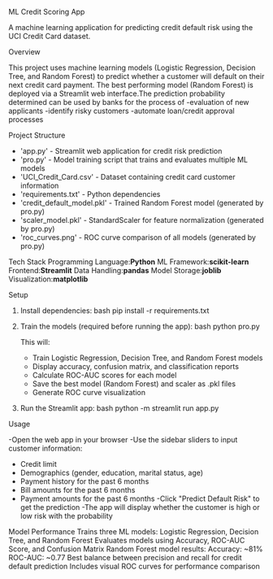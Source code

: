 ML Credit Scoring App

A machine learning application for predicting credit default risk using the UCI Credit Card dataset.

Overview

This project uses machine learning models (Logistic Regression, Decision Tree, and Random Forest) to predict whether a customer will default on their next credit card payment. The best performing model (Random Forest) is deployed via a Streamlit web interface.The prediction probability determined can be used by banks for the process of 
-evaluation of new applicants 
-identify risky customers
-automate loan/credit approval processes

Project Structure

- 'app.py' - Streamlit web application for credit risk prediction
- 'pro.py' - Model training script that trains and evaluates multiple ML models
- 'UCI_Credit_Card.csv' - Dataset containing credit card customer information
- 'requirements.txt' - Python dependencies
- 'credit_default_model.pkl' - Trained Random Forest model (generated by pro.py)
- 'scaler_model.pkl' - StandardScaler for feature normalization (generated by pro.py)
- 'roc_curves.png' - ROC curve comparison of all models (generated by pro.py)

Tech Stack
Programming Language:**Python**
ML Framework:**scikit-learn**
Frontend:**Streamlit**
Data Handling:**pandas**
Model Storage:**joblib**
Visualization:**matplotlib**

Setup

1. Install dependencies:
   bash
   pip install -r requirements.txt
   
2. Train the models (required before running the app):
   bash
   python pro.py

   This will:
   - Train Logistic Regression, Decision Tree, and Random Forest models
   - Display accuracy, confusion matrix, and classification reports
   - Calculate ROC-AUC scores for each model
   - Save the best model (Random Forest) and scaler as .pkl files
   - Generate ROC curve visualization

3. Run the Streamlit app:
   bash
   python -m streamlit run app.py
   

Usage

-Open the web app in your browser
-Use the sidebar sliders to input customer information:
   - Credit limit
   - Demographics (gender, education, marital status, age)
   - Payment history for the past 6 months
   - Bill amounts for the past 6 months
   - Payment amounts for the past 6 months
-Click "Predict Default Risk" to get the prediction
-The app will display whether the customer is high or low risk with the probability

Model Performance
Trains three ML models: Logistic Regression, Decision Tree, and Random Forest
Evaluates models using Accuracy, ROC-AUC Score, and Confusion Matrix
Random Forest model results:
   Accuracy: ~81%
   ROC-AUC: ~0.77
Best balance between precision and recall for credit default prediction
Includes visual ROC curves for performance comparison

